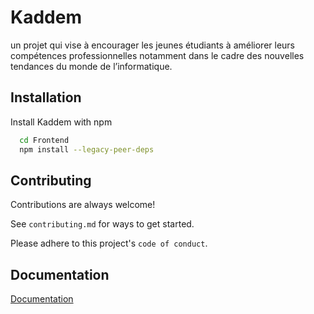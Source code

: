 
# Kaddem

un projet qui vise à encourager les jeunes étudiants à améliorer leurs compétences professionnelles notamment dans le cadre des nouvelles tendances du monde de l’informatique.

## Installation

Install Kaddem with npm

```bash
  cd Frontend
  npm install --legacy-peer-deps
```
    
## Contributing

Contributions are always welcome!

See `contributing.md` for ways to get started.

Please adhere to this project's `code of conduct`.


## Documentation

[Documentation](https://linktodocumentation)

